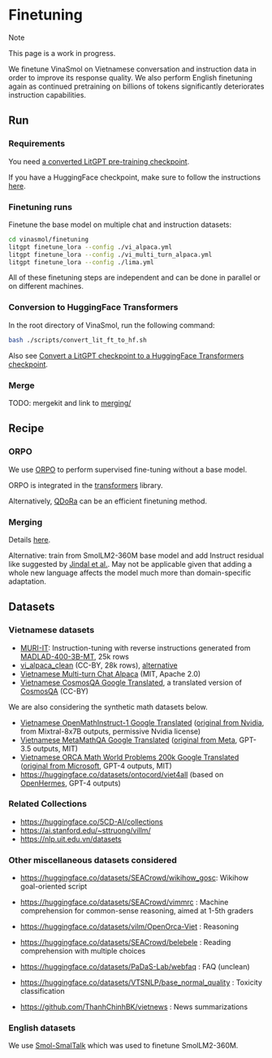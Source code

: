 # Finetuning

> [!NOTE]
>  This page is a work in progress.

We finetune VinaSmol on Vietnamese conversation and instruction data in order to improve its response quality. We also perform English finetuning again as continued pretraining on billions of tokens significantly deteriorates instruction capabilities.

## Run

### Requirements

You need [a converted LitGPT pre-training checkpoint](../training/README.md#checkpoint-conversion).

If you have a HuggingFace checkpoint, make sure to follow the instructions [here](../../docs/litgpt_help.md#convert-a-huggingface-transformers-checkpoint-to-a-litgpt-checkpoint).

### Finetuning runs

Finetune the base model on multiple chat and instruction datasets:

```bash
cd vinasmol/finetuning
litgpt finetune_lora --config ./vi_alpaca.yml
litgpt finetune_lora --config ./vi_multi_turn_alpaca.yml
litgpt finetune_lora --config ./lima.yml
```

All of these finetuning steps are independent and can be done in parallel or on different machines.

### Conversion to HuggingFace Transformers

In the root directory of VinaSmol, run the following command:

```bash
bash ./scripts/convert_lit_ft_to_hf.sh
```

Also see [Convert a LitGPT checkpoint to a HuggingFace Transformers checkpoint](../../docs/litgpt_help.md#convert-a-litgpt-checkpoint-to-a-huggingface-transformers-checkpoint).

### Merge

TODO: mergekit and link to [merging/](../merging/README.md)

## Recipe

### ORPO

We use [ORPO](https://arxiv.org/abs/2403.07691) to perform supervised fine-tuning without a base model.

ORPO is integrated in the [transformers](https://huggingface.co/docs/trl/main/en/orpo_trainer) library.

Alternatively, [QDoRa](https://www.answer.ai/posts/2024-04-26-fsdp-qdora-llama3.html#dora) can be an efficient finetuning method.

### Merging

Details [here](../merging/README.md).

Alternative: train from SmolLM2-360M base model and add Instruct residual like suggested by [Jindal et al.](https://arxiv.org/abs/2410.10739v1). May not be applicable given that adding a whole new language affects the model much more than domain-specific adaptation.

## Datasets

### Vietnamese datasets

- [MURI-IT](https://huggingface.co/datasets/akoksal/muri-it-language-split): Instruction-tuning with reverse instructions generated from [MADLAD-400-3B-MT](https://huggingface.co/google/madlad400-3b-mt), 25k rows
- [vi_alpaca_clean](https://huggingface.co/datasets/tsdocode/vi_alpaca_clean) (CC-BY, 28k rows), [alternative](https://huggingface.co/datasets/Chat-Error/Vietnamese_x_Alpaca)
- [Vietnamese Multi-turn Chat Alpaca](https://huggingface.co/datasets/lamhieu/alpaca_multiturns_dialogue_vi) (MIT, Apache 2.0)
- [Vietnamese CosmosQA Google Translated](https://huggingface.co/datasets/5CD-AI/Vietnamese-cosmos-qa-gg-translated), a translated version of [CosmosQA](https://huggingface.co/datasets/allenai/cosmos_qa) (CC-BY)

We are also considering the synthetic math datasets below.

- [Vietnamese OpenMathInstruct-1 Google Translated](https://huggingface.co/datasets/5CD-AI/Vietnamese-nvidia-OpenMathInstruct-1-50k-gg-translated) ([original from Nvidia](https://huggingface.co/datasets/nvidia/OpenMathInstruct-1), from Mixtral-8x7B outputs, permissive Nvidia license)
- [Vietnamese MetaMathQA Google Translated](https://huggingface.co/datasets/5CD-AI/Vietnamese-395k-meta-math-MetaMathQA-gg-translated) ([original from Meta](https://huggingface.co/datasets/meta-math/MetaMathQA), GPT-3.5 outputs, MIT)
- [Vietnamese ORCA Math World Problems 200k Google Translated](https://huggingface.co/datasets/5CD-AI/Vietnamese-microsoft-orca-math-word-problems-200k-gg-translated) ([original from Microsoft](https://huggingface.co/datasets/microsoft/orca-math-word-problems-200k), GPT-4 outputs, MIT)
- https://huggingface.co/datasets/ontocord/viet4all (based on [OpenHermes](https://huggingface.co/datasets/teknium/OpenHermes-2.5), GPT-4 outputs)

### Related Collections

- https://huggingface.co/5CD-AI/collections
- https://ai.stanford.edu/~sttruong/villm/
- https://nlp.uit.edu.vn/datasets

### Other miscellaneous datasets considered

- https://huggingface.co/datasets/SEACrowd/wikihow_gosc: Wikihow goal-oriented script
- https://huggingface.co/datasets/SEACrowd/vimmrc : Machine comprehension for common-sense reasoning, aimed at 1-5th graders
- https://huggingface.co/datasets/vilm/OpenOrca-Viet : Reasoning
- https://huggingface.co/datasets/SEACrowd/belebele : Reading comprehension with multiple choices

- https://huggingface.co/datasets/PaDaS-Lab/webfaq : FAQ (unclean)
- https://huggingface.co/datasets/VTSNLP/base_normal_quality : Toxicity classification
- https://github.com/ThanhChinhBK/vietnews : News summarizations

### English datasets

We use [Smol-SmalTalk](https://huggingface.co/datasets/HuggingFaceTB/smol-smoltalk) which was used to finetune SmolLM2-360M.



